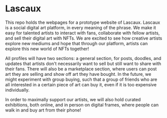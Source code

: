 # Lascaux

This repo holds the webpages for a prototype website of Lascaux. Lascaux is a social digital art platform, in every meaning of the phrase. We make it easy for talented artists to interact with fans, collaborate with fellow artists, and sell their digital art with NFTs. We are excited to see how creative artists explore new mediums and hope that through our platform, artists can explore this new world of NFTs together!

All profiles will have two sections: a general section, for posts, doodles, and updates that artists don't necessarily want to sell but still want to share with their fans. There will also be a marketplace section, where users can post art they are selling and show off art they have bought. In the future, we might experiment with group buying, such that a group of friends who are all interested in a certain piece of art can buy it, even if it is too expensive individually.

In order to maximally support our artists, we will also hold curated exhibitions, both online, and in person on digital frames, where people can walk in and buy art from their phone!
